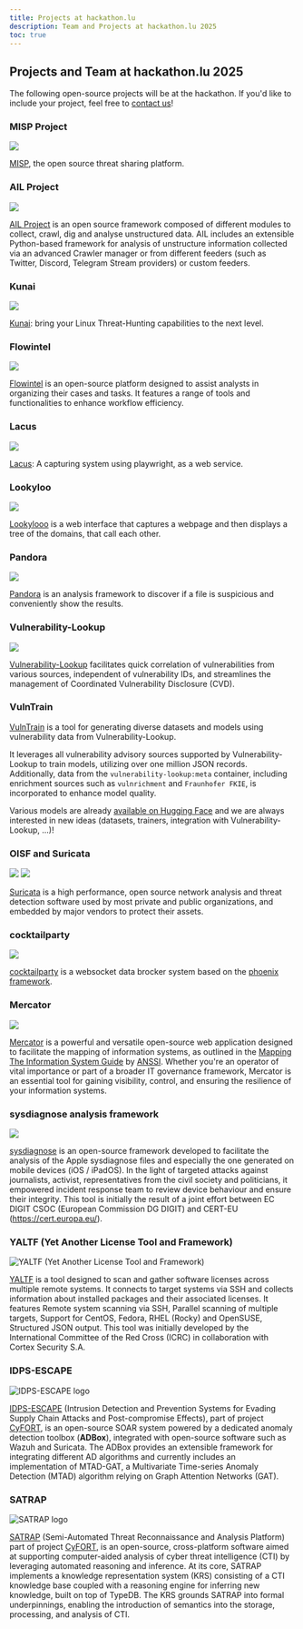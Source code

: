 ```yaml
---
title: Projects at hackathon.lu
description: Team and Projects at hackathon.lu 2025
toc: true
---
```


## Projects and Team at hackathon.lu 2025

The following open-source projects will be at the hackathon. If you'd like to include your project, feel free to [contact us](https://hackathon.lu/practical/)!

### MISP Project

![](/images/projects/misp-logo.png)

[MISP](https://www.misp-project.org/), the open source threat sharing platform.

### AIL Project

![](/images/projects/ail-logo.png)

[AIL Project](https://www.ail-project.org/) is an open source framework composed of different modules to collect, crawl, dig and analyse unstructured data. AIL includes an extensible Python-based framework for analysis of unstructure information collected via an advanced Crawler manager or from different feeders (such as Twitter, Discord, Telegram Stream providers) or custom feeders. 

### Kunai

![](/images/projects/kunai-logo.png)

[Kunai](https://why.kunai.rocks/): bring your Linux Threat-Hunting capabilities to the next level.

### Flowintel

![](images/projects/flowintel-logo.png)

[Flowintel](https://github.com/flowintel/flowintel) is an open-source platform designed to assist analysts in organizing their cases and tasks. It features a range of tools and functionalities to enhance workflow efficiency.

### Lacus

![](/images/projects/lacus-logo.png)

[Lacus](https://github.com/ail-project/lacus): A capturing system using playwright, as a web service.

### Lookyloo

![](/images/projects/lookyloo-logo.png)

[Lookylooo](https://github.com/Lookyloo/) is a web interface that captures a webpage and then displays a tree of the domains, that call each other.

### Pandora

![](/images/projects/pandora-logo.png)

[Pandora](https://github.com/pandora-analysis/pandora) is an analysis framework to discover if a file is suspicious and conveniently show the results.

### Vulnerability-Lookup

![](/images/projects/vulnerability-lookup-logo.jpg)

[Vulnerability-Lookup](https://www.vulnerability-lookup.org) facilitates quick correlation of vulnerabilities from various sources, independent of vulnerability IDs, and streamlines the management of Coordinated Vulnerability Disclosure (CVD).

### VulnTrain

[VulnTrain](https://github.com/vulnerability-lookup/VulnTrain) is a tool for generating diverse datasets and models using vulnerability data from Vulnerability-Lookup.

It leverages all vulnerability advisory sources supported by Vulnerability-Lookup to train models, utilizing over one million JSON records.
Additionally, data from the ``vulnerability-lookup:meta`` container, including enrichment sources such as ``vulnrichment`` and ``Fraunhofer FKIE``, is incorporated to enhance model quality.

Various models are already [available on Hugging Face](https://huggingface.co/CIRCL) and we are always interested in new ideas (datasets, trainers, integration with Vulnerability-Lookup, ...)!

### OISF and Suricata

![](/images/projects/oisf-logo.png)
![](/images/projects/suricata-logo.jpg)

[Suricata](https://suricata.io/) is a high performance, open source network analysis and threat detection software used by most private and public organizations, and embedded by major vendors to protect their assets.

### cocktailparty

![](/images/projects/logo-cocktail-party-horizontal-coul.png)

[cocktailparty](https://github.com/flowintel/CocktailParty) is a websocket data brocker system based on the [phoenix framework](https://www.phoenixframework.org/).


### Mercator

![](/images/projects/logo4c.png) 

[Mercator](https://github.com/dbarzin/mercator) is a powerful and versatile open-source web application designed to facilitate the mapping of information systems, as outlined in the [Mapping The Information System Guide](https://cyber.gouv.fr/en/publications/mapping-information-system) by [ANSSI](https://cyber.gouv.fr/en). Whether you're an operator of vital importance or part of a broader IT governance framework, Mercator is an essential tool for gaining visibility, control, and ensuring the resilience of your information systems.

### sysdiagnose analysis framework

![](/images/projects/sysdiagnose-logo.png)

[sysdiagnose](https://github.com/EC-DIGIT-CSIRC/sysdiagnose) is an open-source framework developed to facilitate the analysis of the Apple sysdiagnose files and especially the one generated on mobile devices (iOS / iPadOS).  In the light of targeted attacks against journalists, activist, representatives from the civil society and politicians, it empowered incident response team to review device behaviour and ensure their integrity.  This tool is initially the result of a joint effort between EC DIGIT CSOC (European Commission DG DIGIT) and CERT-EU (https://cert.europa.eu/).

### YALTF (Yet Another License Tool and Framework)

![YALTF (Yet Another License Tool and Framework)](/images/projects/yaltf.png)

[YALTF](https://github.com/yaltf/yaltf)  is a tool designed to scan and gather software licenses across multiple remote systems. It connects to target systems via SSH and collects information about installed packages and their associated licenses. It features Remote system scanning via SSH, Parallel scanning of multiple targets, Support for CentOS, Fedora, RHEL (Rocky) and OpenSUSE, Structured JSON output. This tool was initially developed by the International Committee of the Red Cross (ICRC) in collaboration with Cortex Security S.A.

### IDPS-ESCAPE

![IDPS-ESCAPE logo](/images/projects/idps-escape-logo.png)

[IDPS-ESCAPE](https://github.com/AbstractionsLab/idps-escape) (Intrusion Detection and Prevention Systems for Evading Supply Chain Attacks and Post-compromise Effects), part of project [CyFORT](https://abstractionslab.com/index.php/research-and-development/cyfort/), is an open-source SOAR system powered by a dedicated anomaly detection toolbox (**ADBox**), integrated with open-source software such as Wazuh and Suricata. The ADBox provides an extensible framework for integrating different AD algorithms and currently includes an implementation of MTAD-GAT, a Multivariate Time-series Anomaly Detection (MTAD) algorithm relying on Graph Attention Networks (GAT).

### SATRAP

![SATRAP logo](/images/projects/satrap-logo.png)

[SATRAP](https://github.com/AbstractionsLab/satrap-dl) (Semi-Automated Threat Reconnaissance and Analysis Platform) part of project [CyFORT](https://abstractionslab.com/index.php/research-and-development/cyfort/), is an open-source, cross-platform software aimed at supporting computer-aided analysis of cyber threat intelligence (CTI) by leveraging automated reasoning and inference. At its core, SATRAP implements a knowledge representation system (KRS) consisting of a CTI knowledge base coupled with a reasoning engine for inferring new knowledge, built on top of TypeDB. The KRS grounds SATRAP into formal underpinnings, enabling the introduction of semantics into the storage, processing, and analysis of CTI.
